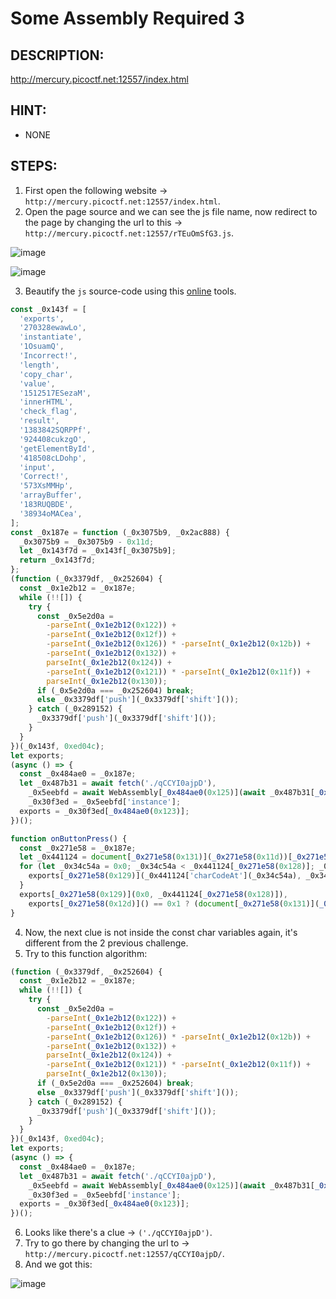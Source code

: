# Some Assembly Required 3
## DESCRIPTION:
http://mercury.picoctf.net:12557/index.html
## HINT:
- NONE
## STEPS:
1. First open the following website -> `http://mercury.picoctf.net:12557/index.html`.
2. Open the page source and we can see the js file name, now redirect to the page by changing the url to this -> `http://mercury.picoctf.net:12557/rTEuOmSfG3.js`.

![image](https://user-images.githubusercontent.com/70703371/176987580-be828dfc-b188-4540-89a7-5db11c66b84c.png)


![image](https://user-images.githubusercontent.com/70703371/176987592-76af37d5-eb92-4888-ab84-617806f71069.png)

3. Beautify the `js` source-code using this [online](https://beautifier.io/) tools.

```js
const _0x143f = [
  'exports',
  '270328ewawLo',
  'instantiate',
  '1OsuamQ',
  'Incorrect!',
  'length',
  'copy_char',
  'value',
  '1512517ESezaM',
  'innerHTML',
  'check_flag',
  'result',
  '1383842SQRPPf',
  '924408cukzgO',
  'getElementById',
  '418508cLDohp',
  'input',
  'Correct!',
  '573XsMMHp',
  'arrayBuffer',
  '183RUQBDE',
  '38934oMACea',
];
const _0x187e = function (_0x3075b9, _0x2ac888) {
  _0x3075b9 = _0x3075b9 - 0x11d;
  let _0x143f7d = _0x143f[_0x3075b9];
  return _0x143f7d;
};
(function (_0x3379df, _0x252604) {
  const _0x1e2b12 = _0x187e;
  while (!![]) {
    try {
      const _0x5e2d0a =
        -parseInt(_0x1e2b12(0x122)) +
        -parseInt(_0x1e2b12(0x12f)) +
        -parseInt(_0x1e2b12(0x126)) * -parseInt(_0x1e2b12(0x12b)) +
        -parseInt(_0x1e2b12(0x132)) +
        parseInt(_0x1e2b12(0x124)) +
        -parseInt(_0x1e2b12(0x121)) * -parseInt(_0x1e2b12(0x11f)) +
        parseInt(_0x1e2b12(0x130));
      if (_0x5e2d0a === _0x252604) break;
      else _0x3379df['push'](_0x3379df['shift']());
    } catch (_0x289152) {
      _0x3379df['push'](_0x3379df['shift']());
    }
  }
})(_0x143f, 0xed04c);
let exports;
(async () => {
  const _0x484ae0 = _0x187e;
  let _0x487b31 = await fetch('./qCCYI0ajpD'),
    _0x5eebfd = await WebAssembly[_0x484ae0(0x125)](await _0x487b31[_0x484ae0(0x120)]()),
    _0x30f3ed = _0x5eebfd['instance'];
  exports = _0x30f3ed[_0x484ae0(0x123)];
})();

function onButtonPress() {
  const _0x271e58 = _0x187e;
  let _0x441124 = document[_0x271e58(0x131)](_0x271e58(0x11d))[_0x271e58(0x12a)];
  for (let _0x34c54a = 0x0; _0x34c54a < _0x441124[_0x271e58(0x128)]; _0x34c54a++) {
    exports[_0x271e58(0x129)](_0x441124['charCodeAt'](_0x34c54a), _0x34c54a);
  }
  exports[_0x271e58(0x129)](0x0, _0x441124[_0x271e58(0x128)]),
    exports[_0x271e58(0x12d)]() == 0x1 ? (document[_0x271e58(0x131)](_0x271e58(0x12e))[_0x271e58(0x12c)] = _0x271e58(0x11e)) : (document[_0x271e58(0x131)](_0x271e58(0x12e))['innerHTML'] = _0x271e58(0x127));
}

```

4. Now, the next clue is not inside the const char variables again, it's different from the 2 previous challenge.
5. Try to this function algorithm:

```js
(function (_0x3379df, _0x252604) {
  const _0x1e2b12 = _0x187e;
  while (!![]) {
    try {
      const _0x5e2d0a =
        -parseInt(_0x1e2b12(0x122)) +
        -parseInt(_0x1e2b12(0x12f)) +
        -parseInt(_0x1e2b12(0x126)) * -parseInt(_0x1e2b12(0x12b)) +
        -parseInt(_0x1e2b12(0x132)) +
        parseInt(_0x1e2b12(0x124)) +
        -parseInt(_0x1e2b12(0x121)) * -parseInt(_0x1e2b12(0x11f)) +
        parseInt(_0x1e2b12(0x130));
      if (_0x5e2d0a === _0x252604) break;
      else _0x3379df['push'](_0x3379df['shift']());
    } catch (_0x289152) {
      _0x3379df['push'](_0x3379df['shift']());
    }
  }
})(_0x143f, 0xed04c);
let exports;
(async () => {
  const _0x484ae0 = _0x187e;
  let _0x487b31 = await fetch('./qCCYI0ajpD'),
    _0x5eebfd = await WebAssembly[_0x484ae0(0x125)](await _0x487b31[_0x484ae0(0x120)]()),
    _0x30f3ed = _0x5eebfd['instance'];
  exports = _0x30f3ed[_0x484ae0(0x123)];
})();
```

6. Looks like there's a clue -> `('./qCCYI0ajpD')`.
7. Try to go there by changing the url to -> `http://mercury.picoctf.net:12557/qCCYI0ajpD/`.
8. And we got this:

![image](https://user-images.githubusercontent.com/70703371/176987758-489c5f4a-53aa-400d-8d29-9f68baeb9afe.png)




